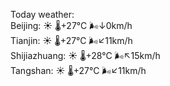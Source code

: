 Today weather:  
Beijing: ☀️ 🌡️+27°C 🌬️↓0km/h  
Tianjin: ☀️ 🌡️+27°C 🌬️↙11km/h  
Shijiazhuang: ☀️ 🌡️+28°C 🌬️↖15km/h  
Tangshan: ☀️ 🌡️+27°C 🌬️↙11km/h  
